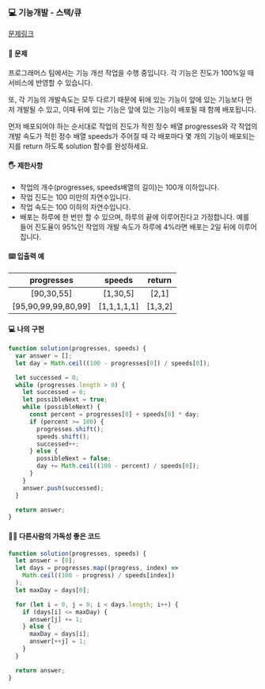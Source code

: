 ### 💻 기능개발 - 스택/큐

[문제링크](https://school.programmers.co.kr/learn/courses/30/lessons/42586)

#### 🙏 문제

프로그래머스 팀에서는 기능 개선 작업을 수행 중입니다. 각 기능은 진도가 100%일 때 서비스에 반영할 수 있습니다.

또, 각 기능의 개발속도는 모두 다르기 때문에 뒤에 있는 기능이 앞에 있는 기능보다 먼저 개발될 수 있고, 이때 뒤에 있는 기능은 앞에 있는 기능이 배포될 때 함께 배포됩니다.

먼저 배포되어야 하는 순서대로 작업의 진도가 적힌 정수 배열 progresses와 각 작업의 개발 속도가 적힌 정수 배열 speeds가 주어질 때 각 배포마다 몇 개의 기능이 배포되는지를 return 하도록 solution 함수를 완성하세요.

#### 🖐️ 제한사항

- 작업의 개수(progresses, speeds배열의 길이)는 100개 이하입니다.
- 작업 진도는 100 미만의 자연수입니다.
- 작업 속도는 100 이하의 자연수입니다.
- 배포는 하루에 한 번만 할 수 있으며, 하루의 끝에 이루어진다고 가정합니다. 예를 들어 진도율이 95%인 작업의 개발 속도가 하루에 4%라면 배포는 2일 뒤에 이루어집니다.

#### ⌨️ 입출력 예

|     progresses      |   speeds    | return  |
| :-----------------: | :---------: | :-----: |
|     [90,30,55]      |  [1,30,5]   |  [2,1]  |
| [95,90,99,99,80,99] | [1,1,1,1,1] | [1,3,2] |

#### 💻 나의 구현

```javascript
function solution(progresses, speeds) {
  var answer = [];
  let day = Math.ceil((100 - progresses[0]) / speeds[0]);

  let successed = 0;
  while (progresses.length > 0) {
    let successed = 0;
    let possibleNext = true;
    while (possibleNext) {
      const percent = progresses[0] + speeds[0] * day;
      if (percent >= 100) {
        progresses.shift();
        speeds.shift();
        successed++;
      } else {
        possibleNext = false;
        day += Math.ceil((100 - percent) / speeds[0]);
      }
    }
    answer.push(successed);
  }

  return answer;
}
```

#### 🤦‍♂️ 다른사람의 가독성 좋은 코드

```javascript
function solution(progresses, speeds) {
  let answer = [0];
  let days = progresses.map((progress, index) =>
    Math.ceil((100 - progress) / speeds[index])
  );
  let maxDay = days[0];

  for (let i = 0, j = 0; i < days.length; i++) {
    if (days[i] <= maxDay) {
      answer[j] += 1;
    } else {
      maxDay = days[i];
      answer[++j] = 1;
    }
  }

  return answer;
}
```
